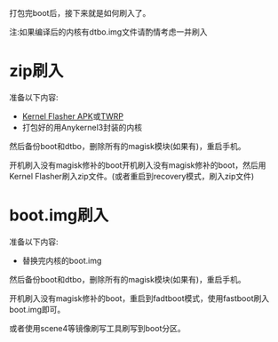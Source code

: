 打包完boot后，接下来就是如何刷入了。

注:如果编译后的内核有dtbo.img文件请酌情考虑一并刷入
# zip刷入

准备以下内容:

- [Kernel Flasher APK](https://github.com/capntrips/KernelFlasher/releases)或[TWRP](https://twrp.me/)
- 打包好的用Anykernel3封装的内核

然后备份boot和dtbo，删除所有的magisk模块(如果有)，重启手机。

开机刷入没有magisk修补的boot开机刷入没有magisk修补的boot，然后用Kernel Flasher刷入zip文件。(或者重启到recovery模式，刷入zip文件)

# boot.img刷入

准备以下内容:
- 替换完内核的boot.img

然后备份boot和dtbo，删除所有的magisk模块(如果有)，重启手机。

开机刷入没有magisk修补的boot，重启到fadtboot模式，使用fastboot刷入boot.img即可。

或者使用scene4等镜像刷写工具刷写到boot分区。
